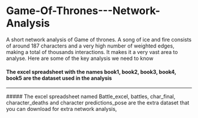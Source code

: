# Game-Of-Thrones---Network-Analysis
A short network analysis of Game of thrones. A song of ice and fire consists of around 187 characters and a very high number of weighted edges, making a total of thousands interactions. It makes it a very vast area to analyse. Here are some of the key analysis we need to know


#### The excel spreadsheet with the names book1, book2, book3, book4, book5 are the dataset used in the analysis
<hr>
##### The excel spreadsheet named Battle_excel, battles, char_final, character_deaths and character predictions_pose are the extra dataset that you can download for extra network analysis,
